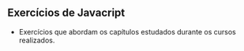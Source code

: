 ## Exercícios de Javacript ##

 - Exercícios que abordam os capítulos estudados durante os cursos realizados.
